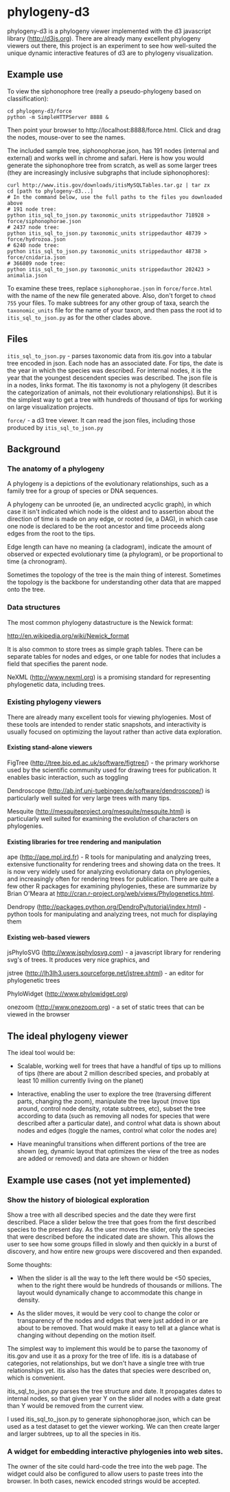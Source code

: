 # phylogeny-d3

phylogeny-d3 is a phylogeny viewer implemented with the d3 javascript library 
(http://d3js.org). There are already many excellent phylogeny viewers out 
there, this project is an experiment to see how well-suited the unique dynamic 
interactive features of d3 are to phylogeny visualization. 


## Example use

To view the siphonophore tree (really a pseudo-phylogeny based on 
classification):

    cd phylogeny-d3/force
    python -m SimpleHTTPServer 8888 &
    
Then point your browser to http://localhost:8888/force.html. Click and drag the 
nodes, mouse-over to see the names.

The included sample tree, siphonophorae.json, has 191 nodes (internal and 
external) and works well in chrome and safari. Here is how you would generate 
the siphonophore tree from scratch, as well as some larger trees (they are 
increasingly inclusive subgraphs that include siphonophores):

    curl http://www.itis.gov/downloads/itisMySQLTables.tar.gz | tar zx
    cd [path to phylogeny-d3...]
    # In the command below, use the full paths to the files you downloaded above
    # 191 node tree:
    python itis_sql_to_json.py taxonomic_units strippedauthor 718928 > force/siphonophorae.json
    # 2437 node tree:
	python itis_sql_to_json.py taxonomic_units strippedauthor 48739 > force/hydrozoa.json
	# 6240 node tree:
	python itis_sql_to_json.py taxonomic_units strippedauthor 48738 > force/cnidaria.json
	# 366809 node tree:
	python itis_sql_to_json.py taxonomic_units strippedauthor 202423 > animalia.json

To examine these trees, replace `siphonophorae.json` in `force/force.html` with 
the name of the new file generated above. Also, don't forget to `chmod 755` your 
files. To make subtrees for any other group of taxa, search the 
`taxonomic_units` file for the name of your taxon, and then pass the root 
id to `itis_sql_to_json.py` as for the other clades above.


## Files

`itis_sql_to_json.py` - parses taxonomic data from itis.gov into a tabular tree 
encoded in json. Each node has an associated date. For tips, the date is the 
year in which the species was described. For internal nodes, it is the year 
that the youngest descendent species was described. The json file is in a 
nodes, links format. The itis taxonomy is not a phylogeny (it describes the 
categorization of animals, not their evolutionary relationships). But it is the 
simplest way to get a tree with hundreds of thousand of tips for working on 
large visualization projects.

`force/` - a d3 tree viewer. It can read the json files, including those 
produced by `itis_sql_to_json.py`

## Background

### The anatomy of a phylogeny

A phylogeny is a depictions of the evolutionary relationships, such as a family 
tree for a group of species or DNA sequences. 

A phylogeny can be unrooted (ie, an undirected acyclic graph), in which case it 
isn't indicated which node is the oldest and to assertion about the direction 
of time is made on any edge, or rooted (ie, a DAG), in which case one node is 
declared to be the root ancestor and time proceeds along edges from the root to 
the tips. 

Edge length can have no meaning (a cladogram), indicate the amount of observed 
or expected evolutionary time (a phylogram), or be proportional to time (a 
chronogram).

Sometimes the topology of the tree is the main thing of interest. Sometimes the 
topology is the backbone for understanding other data that are mapped onto the 
tree.

### Data structures

The most common phylogeny datastructure is the Newick format:

http://en.wikipedia.org/wiki/Newick_format

It is also common to store trees as simple graph tables. There can be separate 
tables for nodes and edges, or one table for nodes that includes a field that 
specifies the parent node.

NeXML (http://www.nexml.org) is a promising standard for representing 
phylogenetic data, including trees.


### Existing phylogeny viewers

There are already many excellent tools for viewing phylogenies. Most of these 
tools are intended to render static snapshots, and interactivity is usually 
focused on optimizing the layout rather than active data exploration. 

#### Existing stand-alone viewers

FigTree (http://tree.bio.ed.ac.uk/software/figtree/) - the primary workhorse 
used by the scientific community used for drawing trees for publication. It 
enables basic interaction, such as toggling 

Dendroscope (http://ab.inf.uni-tuebingen.de/software/dendroscope/) is 
particularly well suited for very large trees with many tips.

Mesquite (http://mesquiteproject.org/mesquite/mesquite.html) is particularly 
well suited for examining the evolution of characters on phylogenies. 

#### Existing libraries for tree rendering and manipulation

ape (http://ape.mpl.ird.fr) - R tools for manipulating and analyzing trees, 
extensive functionality for rendering trees and showing data on the trees. It 
is now very widely used for analyzing evolutionary data on phylogenies, and 
increasingly often for rendering trees for publication. There are quite a few 
other R packages for examining phylogenies, these are summarize by Brian 
O'Meara at http://cran.r-project.org/web/views/Phylogenetics.html.

Dendropy (http://packages.python.org/DendroPy/tutorial/index.html) - python 
tools for manipulating and analyzing trees, not much for displaying them

#### Existing web-based viewers

jsPhyloSVG (http://www.jsphylosvg.com) - a javascript library for rendering 
svg's of trees. It produces very nice graphics, and 

jstree (http://lh3lh3.users.sourceforge.net/jstree.shtml) - an editor for 
phylogenetic trees

PhyloWidget (http://www.phylowidget.org)

onezoom (http://www.onezoom.org) - a set of static trees that can be viewed in 
the browser


## The ideal phylogeny viewer

The ideal tool would be:

- Scalable, working well for trees that have a handful of tips up to millions 
of tips (there are about 2 million described species, and probably at least 10 
million currently living on the planet)

- Interactive, enabling the user to explore the tree (traversing different 
parts, changing the zoom), manipulate the tree layout (move tips around, 
control node density, rotate subtrees, etc), subset the tree according to data 
(such as removing all nodes for species that were described after a particular 
date), and control what data is shown about nodes and edges (toggle the names, 
control what color the nodes are)

- Have meaningful transitions when different portions of the tree are shown 
(eg, dynamic layout that optimizes the view of the tree as nodes are added or 
removed) and data are shown or hidden


## Example use cases (not yet implemented)

### Show the history of biological exploration

Show a tree with all described species and the date they were first described. 
Place a slider below the tree that goes from the first described species to the 
present day. As the user moves the slider, only the species that were described 
before the indicated date are shown. This allows the user to see how some 
groups filled in slowly and then quickly in a burst of discovery, and how 
entire new groups were discovered and then expanded.

Some thoughts:

- When the slider is all the way to the left there would be <50 species, when 
to the right there would be hundreds of thousands or millions. The layout would 
dynamically change to accommodate this change in density.

- As the slider moves, it would be very cool to change the color or 
transparency of the nodes and edges that were just added in or are about to be 
removed. That would make it easy to tell at a glance what is changing without 
depending on the motion itself.

The simplest way to implement this would be to parse the taxonomy of itis.gov 
and use it as a proxy for the tree of life. itis is a database of categories, 
not relationships, but we don't have a single tree with true relationships yet. 
itis also has the dates that species were described on, which is convenient.

itis_sql_to_json.py parses the tree structure and date. It propagates dates to 
internal nodes, so that given year Y on the slider all nodes with a date great 
than Y would be removed from the current view.

I used itis_sql_to_json.py to generate siphonophorae.json, which can be used as 
a test dataset to get the viewer working. We can then create larger and larger 
subtrees, up to all the species in itis.

### A widget for embedding interactive phylogenies into web sites. 
The owner of the site could hard-code the tree into the web page. The widget 
could also be configured to allow users to paste trees into the browser. In 
both cases, newick encoded strings would be accepted.  
